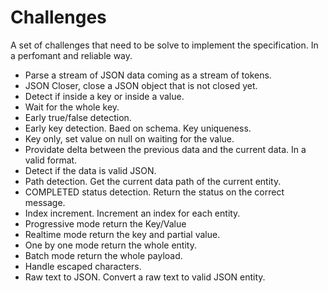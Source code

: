 # Challenges

A set of challenges that need to be solve to implement the specification. In a perfomant and reliable way.



- Parse a stream of JSON data coming as a stream of tokens.
- JSON Closer, close a JSON object that is not closed yet.
- Detect if inside a key or inside a value.
- Wait for the whole key.
- Early true/false detection.
- Early key detection. Baed on schema. Key uniqueness.
- Key only, set value on null on waiting for the value.
- Providate delta between the previous data and the current data. In a valid format.
- Detect if the data is valid JSON.
- Path detection. Get the current data path of the current entity.
- COMPLETED status detection. Return the status on the correct message.
- Index increment. Increment an index for each entity.
- Progressive mode return the Key/Value
- Realtime mode return the key and partial value.
- One by one mode return the whole entity.
- Batch mode return the whole payload.
- Handle escaped characters.
- Raw text to JSON. Convert a raw text to valid JSON entity. 
